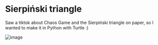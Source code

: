 # Sierpiński triangle

Saw a tiktok about Chaos Game and the Sierpiński triangle on paper, so I wanted to make it in Python with Turtle :)

![image](https://user-images.githubusercontent.com/77704710/163473626-64e8fdbc-d373-49d5-8a32-1f7f7b41da3b.png)

